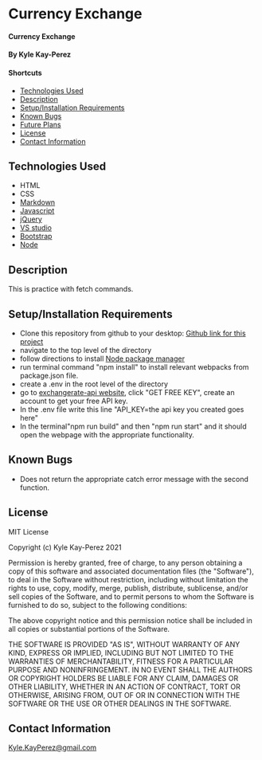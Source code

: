 # Currency Exchange

#### Currency Exchange

#### By Kyle Kay-Perez

#### Shortcuts
- [Technologies Used](#technologies-used)
- [Description](#description)
- [Setup/Installation Requirements](#setup/installation-requirements)
- [Known Bugs](#known-bugs)
- [Future Plans](#future-plans)
- [License](#license)
- [Contact Information](#contact-information)

## Technologies Used

* HTML
* CSS
* [Markdown](https://www.markdownguide.org/)
* [Javascript](https://www.javascript.com/)
* [jQuery](https://jquery.com/)
* [VS studio](https://code.visualstudio.com/)
* [Bootstrap](https://getbootstrap.com/)
* [Node](https://nodejs.org/en/download/)

## Description

This is practice with fetch commands.

## Setup/Installation Requirements

* Clone this repository from github to your desktop: [Github link for this project](https://github.com/professional-pigeon/Moneyconverter)
* navigate to the top level of the directory
* follow directions to install [Node package manager](https://nodejs.org/en/download/)
* run terminal command "npm install" to install relevant webpacks from package.json file.
* create a .env in the root level of the directory
* go to [exchangerate-api website](https://www.exchangerate-api.com/), click "GET FREE KEY", create an account to get your free API key. 
* In the .env file write this line "API_KEY=the api key you created goes here"
* In the terminal"npm run build" and then "npm run start" and it should open the webpage with the appropriate functionality.

## Known Bugs

* Does not return the appropriate catch error message with the second function.

## License

MIT License

Copyright (c) Kyle Kay-Perez 2021

Permission is hereby granted, free of charge, to any person obtaining a copy of this software and associated documentation files (the "Software"), to deal in the Software without restriction, including without limitation the rights to use, copy, modify, merge, publish, distribute, sublicense, and/or sell copies of the Software, and to permit persons to whom the Software is furnished to do so, subject to the following conditions:

The above copyright notice and this permission notice shall be included in all copies or substantial portions of the Software.

THE SOFTWARE IS PROVIDED "AS IS", WITHOUT WARRANTY OF ANY KIND, EXPRESS OR IMPLIED, INCLUDING BUT NOT LIMITED TO THE WARRANTIES OF MERCHANTABILITY, FITNESS FOR A PARTICULAR PURPOSE AND NONINFRINGEMENT. IN NO EVENT SHALL THE AUTHORS OR COPYRIGHT HOLDERS BE LIABLE FOR ANY CLAIM, DAMAGES OR OTHER LIABILITY, WHETHER IN AN ACTION OF CONTRACT, TORT OR OTHERWISE, ARISING FROM, OUT OF OR IN CONNECTION WITH THE SOFTWARE OR THE USE OR OTHER DEALINGS IN THE SOFTWARE.

## Contact Information

Kyle.KayPerez@gmail.com

